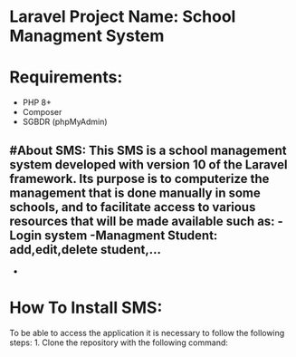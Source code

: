 # Laravel Project Name: School Managment System





# Requirements:
- PHP 8+
- Composer
- SGBDR (phpMyAdmin)

#About SMS:
This SMS is a school management system developed with version 10 of the Laravel framework. Its purpose is to computerize the management that is done manually in some schools, and to facilitate access to various resources that will be made available such as:
-Login system
-Managment Student: add,edit,delete student,...
-
-




# How To Install SMS:
To be able to access the application it is necessary to follow the following steps:
    1. Clone the repository with the following command:
